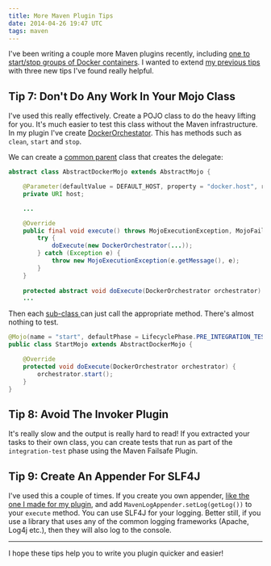```yaml
---
title: More Maven Plugin Tips
date: 2014-04-26 19:47 UTC
tags: maven
---
```

I've been writing a couple more Maven plugins recently, including [one to start/stop groups of Docker containers](/content/docker-maven-plugin). I wanted to extend [my previous tips](/content/tips-writing-maven-plugins) with three new tips I've found really helpful.

Tip 7: Don't Do Any Work In Your Mojo Class
---
I've used this really effectively. Create a POJO class to do the heavy lifting for you. It's much easier to test this class without the Maven infrastructure. In my plugin I've create [DockerOrchestator](https://github.com/alexec/docker-java-orchestration/blob/master/src/main/java/com/alexecollins/docker/orchestration/DockerOrchestrator.java). This has methods such as `clean`, `start` and `stop`. 

We can create a [common parent](https://github.com/alexec/docker-maven-plugin/blob/master/src/main/java/com/alexecollins/docker/mojo/AbstractDockerMojo.java) class that creates the delegate:

~~~java
abstract class AbstractDockerMojo extends AbstractMojo {

    @Parameter(defaultValue = DEFAULT_HOST, property = "docker.host", required = true)
    private URI host;

    ...

    @Override
    public final void execute() throws MojoExecutionException, MojoFailureException {
        try {
	        doExecute(new DockerOrchestrator(...));
        } catch (Exception e) {
            throw new MojoExecutionException(e.getMessage(), e);
        }
    }
    
    protected abstract void doExecute(DockerOrchestrator orchestrator) throws Exception;
    ...
~~~

Then each [sub-class ](https://github.com/alexec/docker-maven-plugin/blob/master/src/main/java/com/alexecollins/docker/mojo/StartMojo.java) can just call the appropriate method. There's almost nothing to test.

~~~java
@Mojo(name = "start", defaultPhase = LifecyclePhase.PRE_INTEGRATION_TEST)
public class StartMojo extends AbstractDockerMojo {

    @Override
    protected void doExecute(DockerOrchestrator orchestrator) {
        orchestrator.start();
    }
}
~~~


Tip 8: Avoid The Invoker Plugin
---
It's really slow and the output is really hard to read! If you extracted your tasks to their own class, you can create tests that run as part of the `integration-test` phase using the Maven Failsafe Plugin.

Tip 9: Create An Appender For SLF4J
---
I've used this a couple of times. If you create you own appender, [like the one I made for my plugin](https://github.com/alexec/docker-maven-plugin/blob/master/src/main/java/com/alexecollins/docker/util/MavenLogAppender.java), and add `MavenLogAppender.setLog(getLog())` to your `execute` method. You can use SLF4J for your logging. Better still, if you use a library that uses any of the common logging frameworks (Apache, Log4j etc.), then they will also log to the console.

---

I hope these tips help you to write you plugin quicker and easier!